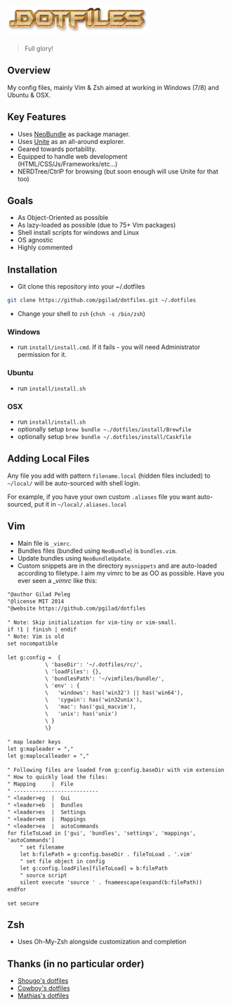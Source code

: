 # <img src="img/dotfiles.png" width="321" height="62" alt="dotfiles">
> Full glory!

## Overview
My config files, mainly Vim & Zsh aimed at working in Windows (7/8) and Ubuntu & OSX.

## Key Features
- Uses [NeoBundle](https://github.com/Shougo/neobundle.vim) as package manager.
- Uses [Unite](https://github.com/Shougo/unite.vim) as an all-around explorer.
- Geared towards portability.
- Equipped to handle web development (HTML/CSS/Js/Frameworks/etc...)
- NERDTree/CtrlP for browsing (but soon enough will use Unite for that too)

## Goals

- As Object-Oriented as possible
- As lazy-loaded as possible (due to 75+ Vim packages)
- Shell install scripts for windows and Linux
- OS agnostic
- Highly commented

## Installation

- Git clone this repository into your ~/.dotfiles
```sh
git clone https://github.com/pgilad/dotfiles.git ~/.dotfiles
```

- Change your shell to `zsh` (`chsh -s /bin/zsh`)

### Windows

- run `install/install.cmd`. If it fails - you will need Administrator permission for it.

### Ubuntu

- run `install/install.sh`

### OSX

- run `install/install.sh`
- optionally setup `brew bundle ~./dotfiles/install/Brewfile`
- optionally setup `brew bundle ~/.dotfiles/install/Caskfile`

## Adding Local Files

Any file you add with pattern `filename.local` (hidden files included) to `~/local/` will be auto-sourced with shell login.

For example, if you have your own custom `.aliases` file you want auto-sourced, put it in `~/local/.aliases.local`

## Vim

- Main file is `_vimrc`.
- Bundles files (bundled using `NeoBundle`) is `bundles.vim`.
- Update bundles using `NeoBundleUpdate`.
- Custom snippets are in the directory `mysnippets` and are auto-loaded according to filetype.
I aim my vimrc to be as OO as possible. Have you ever seen a *_vimrc* like this:

```vim
"@author Gilad Peleg
"@license MIT 2014
"@website https://github.com/pgilad/dotfiles

" Note: Skip initialization for vim-tiny or vim-small.
if !1 | finish | endif
" Note: Vim is old
set nocompatible

let g:config =  {
            \ 'baseDir': '~/.dotfiles/rc/',
            \ 'loadFiles': {},
            \ 'bundlesPath': '~/vimfiles/bundle/',
            \ 'env' : {
            \   'windows': has('win32') || has('win64'),
            \   'cygwin': has('win32unix'),
            \   'mac': has('gui_macvim'),
            \   'unix': has('unix')
            \ }
            \}

" map leader keys
let g:mapleader = ","
let g:maplocalleader = ","

" Following files are loaded from g:config.baseDir with vim extension
" How to quickly load the files:
" Mapping     |  File
" ---------------------------
" <leader>eg  |  Gui
" <leader>eb  |  Bundles
" <leader>es  |  Settings
" <leader>em  |  Mappings
" <leader>ea  |  autoCommands
for fileToLoad in ['gui', 'bundles', 'settings', 'mappings', 'autoCommands']
    " set filename
    let b:filePath = g:config.baseDir . fileToLoad . '.vim'
    " set file object in config
    let g:config.loadFiles[fileToLoad] = b:filePath
    " source script
    silent execute 'source ' . fnameescape(expand(b:filePath))
endfor

set secure
```

## Zsh

- Uses Oh-My-Zsh alongside customization and completion

## Thanks (in no particular order)

- [Shougo's dotfiles](https://github.com/Shougo/shougo-s-github)
- [Cowboy's dotfiles](https://github.com/cowboy/dotfiles)
- [Mathias's dotfiles](https://github.com/mathiasbynens/dotfiles)

